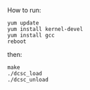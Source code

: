 How to run:

```
yum update
yum install kernel-devel
yum install gcc
reboot
```

then:

```
make
./dcsc_load
./dcsc_unload
```
